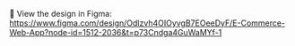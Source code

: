 🔗 View the design in Figma: https://www.figma.com/design/Odlzvh4OIOyvgB7EOeeDyF/E-Commerce-Web-App?node-id=1512-2036&t=p73Cndga4GuWaMYf-1
